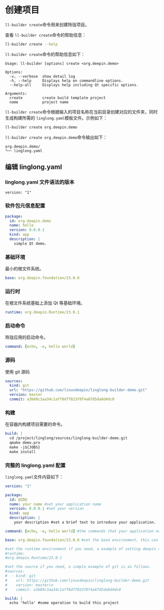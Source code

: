 <!--
SPDX-FileCopyrightText: 2023 UnionTech Software Technology Co., Ltd.

SPDX-License-Identifier: LGPL-3.0-or-later
-->

# 创建项目

`ll-builder create`命令用来创建玲珑项目。

查看 `ll-builder create`命令的帮助信息：

```bash
ll-builder create --help
```

`ll-builder create`命令的帮助信息如下：

```text
Usage: ll-builder [options] create <org.deepin.demo>

Options:
  -v, --verbose  show detail log
  -h, --help     Displays help on commandline options.
  --help-all     Displays help including Qt specific options.

Arguments:
  create         create build template project
  name           project name
```

`ll-builder create`命令根据输入的项目名称在当前目录创建对应的文件夹，同时生成构建所需的 `linglong.yaml`模板文件。示例如下：

```bash
ll-builder create org.deepin.demo
```

`ll-builder create org.deepin.demo`命令输出如下：

```text
org.deepin.demo/
└── linglong.yaml
```

## 编辑 linglong.yaml

### linglong.yaml 文件语法的版本

```
version: "1"
```

### 软件包元信息配置

```yaml
package:
  id: org.deepin.demo
  name: hello
  version: 0.0.0.1
  kind: app
  description: |
    simple Qt demo.
```

### 基础环境

最小的根文件系统。

```yaml
base: org.deepin.foundation/23.0.0
```

### 运行时

在根文件系统基础上添加 Qt 等基础环境。

```yaml
runtime: org.deepin.Runtime/23.0.1
```

### 启动命令

玲珑应用的启动命令。

```yaml
command: [echo, -e, hello world]
```

### 源码

使用 git 源码

```yaml
sources:
  kind: git
  url: "https://github.com/linuxdeepin/linglong-builder-demo.git"
  version: master
  commit: a3b89c3aa34c1aff8d7f823f0f4a87d5da8d4dc0
```

### 构建

在容器内构建项目需要的命令。

```yaml
build: |
  cd /project/linglong/sources/linglong-builder-demo.git
  qmake demo.pro
  make -j${JOBS}
  make install
```

### 完整的 linglong.yaml 配置

`linglong.yaml`文件内容如下：

```yaml
version: "1"

package:
  id: @ID@
  name: your name #set your application name
  version: 0.0.0.1 #set your version
  kind: app
  description: |
    your description #set a brief text to introduce your application.

command: [echo, -e, hello world] #the commands that your application need to run.

base: org.deepin.foundation/23.0.0 #set the base environment, this can be changed.

#set the runtime environment if you need, a example of setting deepin runtime is as follows.
#runtime:
#org.deepin.Runtime/23.0.1

#set the source if you need, a simple example of git is as follows.
#sources:
#  - kind: git
#    url: https://github.com/linuxdeepin/linglong-builder-demo.git
#    version: master\n
#    commit: a3b89c3aa34c1aff8d7f823f0f4a87d5da8d4dc0

build: |
  echo 'hello' #some operation to build this project
```
